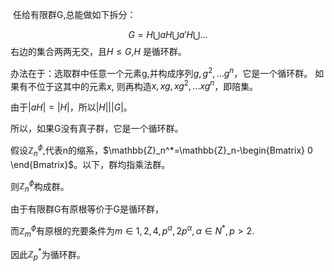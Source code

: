 ​
任给有限群G,总能做如下拆分：

$$
G={H\bigcup aH \bigcup a'H \bigcup ...}
$$
​右边的集合两两无交，且$H\leq G$,$H$ 是循环群。

办法在于：选取群中任意一个元素g,并构成序列$g,g^2,...g^n$，它是一个循环群。
如果有不位于这其中的元素$x$,
则再构造$x,xg,xg^2,...xg^{n}$，即陪集。
​


由于$|aH|=|H|$，所以$|H| | |G|$。

所以，如果G没有真子群，它是一个循环群。

假设$\mathbb{Z}_n^{\phi}$,代表n的缩系，$\mathbb{Z}_n^*=\mathbb{Z}_n-\begin{Bmatrix} 0 \end{Bmatrix}$。以下，群均指乘法群。

则$\mathbb{Z}_n^{\phi}$构成群。

由于有限群G有原根等价于G是循环群，

而$\mathbb{Z}_m^\phi$有原根的充要条件为$m\in 1,2,4,p^\alpha,2p^\alpha,\alpha \in N^*,p>2.$

因此$\mathbb{Z}_p^*$为循环群。

​